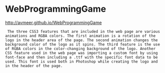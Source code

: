 # WebProgrammingGame
http://avmeer.github.io/WebProgrammingGame


	 The three CSS3 features that are included in the web page are various  animations and RGBA colors. The first animation is a rotation of the logo in the header area of the page. The second animation changes the background color of the logo as it spins. The third feature is the use of RGBA colors in the color-changing background of the logo. Another CSS feature used in the web page was importing a custom font by using font-face and then including a .ttf with the specific font data to be used. This font is used both in Photoshop while creating the logo and in the header of the page. 
